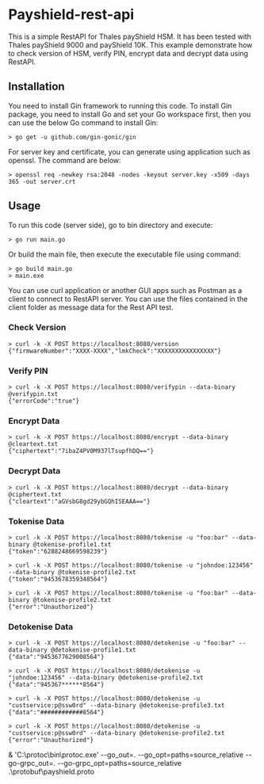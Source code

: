 # Payshield-rest-api

This is a simple RestAPI for Thales payShield HSM. It has been tested with Thales payShield 9000 and payShield 10K. This example demonstrate how to check version of HSM, verify PIN, encrypt data and decrypt data using RestAPI.

## Installation

You need to install Gin framework to running this code. To install Gin package, you need to install Go and set your Go workspace first, then you can use the below Go command to install Gin:
```
> go get -u github.com/gin-gonic/gin
```

For server key and certificate, you can generate using application such as openssl. The command are below:
```
> openssl req -newkey rsa:2048 -nodes -keyout server.key -x509 -days 365 -out server.crt
```

## Usage

To run this code (server side), go to bin directory and execute:
```
> go run main.go
```
Or build the main file, then execute the executable file using command:
```
> go build main.go
> main.exe
```

You can use curl application or another GUI apps such as Postman as a client to connect to RestAPI server. You can use the files contained in the client folder as message data for the Rest API test.

### Check Version
```
> curl -k -X POST https://localhost:8080/version
{"firmwareNumber":"XXXX-XXXX","lmkCheck":"XXXXXXXXXXXXXXXX"}
```

### Verify PIN
```
> curl -k -X POST https://localhost:8080/verifypin --data-binary @verifypin.txt
{"errorCode":"true"}
```

### Encrypt Data
```
> curl -k -X POST https://localhost:8080/encrypt --data-binary @cleartext.txt
{"ciphertext":"7ibaZ4PV0M937lTsupfhDQ=="}
```

### Decrypt Data
```
> curl -k -X POST https://localhost:8080/decrypt --data-binary @ciphertext.txt
{"cleartext":"aGVsbG8gd29ybGQhISEAAA=="}
```

### Tokenise Data
```
> curl -k -X POST https://localhost:8080/tokenise -u "foo:bar" --data-binary @tokenise-profile1.txt
{"token":"6288248669598239"}

> curl -k -X POST https://localhost:8080/tokenise -u "johndoe:123456" --data-binary @tokenise-profile2.txt
{"token":"9453678359348564"}

> curl -k -X POST https://localhost:8080/tokenise -u "foo:bar" --data-binary @tokenise-profile2.txt
{"error":"Unauthorized"}
```

### Detokenise Data
```
> curl -k -X POST https://localhost:8080/detokenise -u "foo:bar" --data-binary @detokenise-profile1.txt
{"data":"9453677629008564"}

> curl -k -X POST https://localhost:8080/detokenise -u "johndoe:123456" --data-binary @detokenise-profile2.txt
{"data":"945367******8564"}

> curl -k -X POST https://localhost:8080/detokenise -u "custservice:p@ssw0rd" --data-binary @detokenise-profile3.txt
{"data":"############8564"}

> curl -k -X POST https://localhost:8080/detokenise -u "custservice:p@ssw0rd" --data-binary @detokenise-profile2.txt
{"error":"Unauthorized"}
```

& 'C:\protoc\bin\protoc.exe' --go_out=. --go_opt=paths=source_relative --go-grpc_out=. --go-grpc_opt=paths=source_relative .\protobuf\payshield.proto